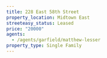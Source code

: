 ```yaml
---
title: 228 East 58th Street
property_location: Midtown East
streeteasy_status: Leased
price: "20000"
agents:
  - /agents/garfield/matthew-lesser
property_type: Single Family
---
```

